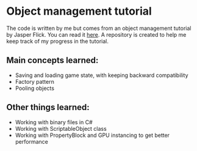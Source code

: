 # Object management tutorial


The code is written by me but comes from an object management tutorial by Jasper Flick. You can read it [here](https://catlikecoding.com/unity/tutorials/object-management/). A repository is created to help me keep track of my progress in the tutorial. 

## Main concepts learned:
* Saving and loading game state, with keeping backward compatibility
* Factory pattern
* Pooling objects

## Other things learned:
* Working with binary files in C#
* Working with ScriptableObject class
* Working with PropertyBlock and GPU instancing to get better performance
